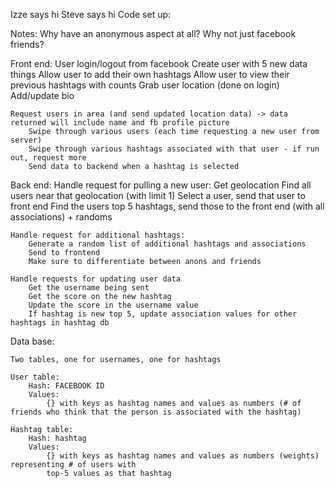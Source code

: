 Izze says hi
Steve says hi
Code set up: 

Notes: 
	Why have an anonymous aspect at all? Why not just facebook friends?

Front end:
	User login/logout from facebook
		Create user with 5 new data things
		Allow user to add their own hashtags
		Allow user to view their previous hashtags with counts
		Grab user location (done on login)
		Add/update bio

	Request users in area (and send updated location data) -> data returned will include name and fb profile picture
		Swipe through various users (each time requesting a new user from server)
		Swipe through various hashtags associated with that user - if run out, request more
		Send data to backend when a hashtag is selected 

Back end:
	Handle request for pulling a new user: 
		Get geolocation
		Find all users near that geolocation (with limit 1)
		Select a user, send that user to front end
		Find the users top 5 hashtags, send those to the front end (with all associations) + randoms
	
	Handle request for additional hashtags:
		Generate a random list of additional hashtags and associations
		Send to frontend
		Make sure to differentiate between anons and friends

	Handle requests for updating user data
		Get the username being sent
		Get the score on the new hashtag
		Update the score in the username value
		If hashtag is new top 5, update association values for other hashtags in hashtag db

Data base:

	Two tables, one for usernames, one for hashtags

	User table:
		Hash: FACEBOOK ID
		Values: 
			{} with keys as hashtag names and values as numbers (# of friends who think that the person is associated with the hashtag)
	
	Hashtag table: 
		Hash: hashtag
		Values:
			{} with keys as hashtag names and values as numbers (weights) representing # of users with 
			top-5 values as that hashtag

	
	
